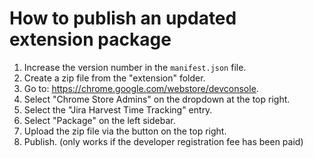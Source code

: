 # How to publish an updated extension package

1. Increase the version number in the `manifest.json` file.
2. Create a zip file from the "extension" folder.
3. Go to: https://chrome.google.com/webstore/devconsole.
4. Select "Chrome Store Admins" on the dropdown at the top right.
5. Select the "Jira Harvest Time Tracking" entry.
6. Select "Package" on the left sidebar.
7. Upload the zip file via the button on the top right.
8. Publish. (only works if the developer registration fee has been paid)
